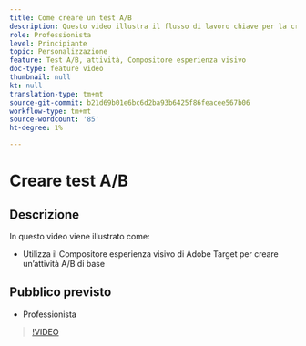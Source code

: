```yaml
---
title: Come creare un test A/B
description: Questo video illustra il flusso di lavoro chiave per la creazione di attività A/B in Adobe Target. Guarda questo video per scoprire come creare un’attività A/B di base utilizzando il Compositore esperienza visivo.
role: Professionista
level: Principiante
topic: Personalizzazione
feature: Test A/B, attività, Compositore esperienza visivo
doc-type: feature video
thumbnail: null
kt: null
translation-type: tm+mt
source-git-commit: b21d69b01e6bc6d2ba93b6425f86feacee567b06
workflow-type: tm+mt
source-wordcount: '85'
ht-degree: 1%

---
```



# Creare test A/B

## Descrizione

In questo video viene illustrato come:

* Utilizza il Compositore esperienza visivo di Adobe Target per creare un’attività A/B di base

## Pubblico previsto

* Professionista

>[!VIDEO](https://video.tv.adobe.com/v/17391/?quality=12)